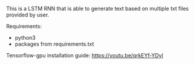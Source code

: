 This is a LSTM RNN that is able to generate text based on multiple txt files provided by user.

Requirements:
- python3
- packages from requirements.txt

Tensorflow-gpu installation guide: https://youtu.be/qrkEYf-YDyI
